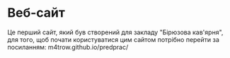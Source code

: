 # Веб-сайт
Це перший сайт, який був створений для закладу "Бірюзова кав'ярня", для того, щоб почати користуватися цим сайтом потрібно перейти за посиланням: <a>m4trow.github.io/predprac/</a>
